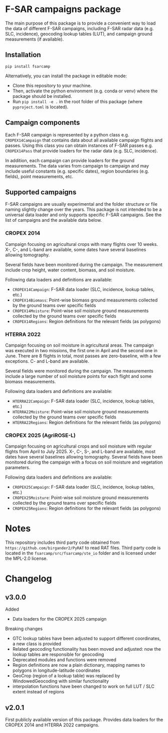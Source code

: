 # F-SAR campaigns package
The main purpose of this package is to provide a convenient way to load the data of different F-SAR campaigns, including F-SAR radar data (e.g. SLC, incidence), geocoding lookup tables (LUT), and campaign ground measurements (if available).

## Installation
`pip install fsarcamp`

Alternatively, you can install the package in editable mode:
- Clone this repository to your machine.
- Then, activate the python environment (e.g. conda or venv) where the package should be installed.
- Run `pip install -e .` in the root folder of this package (where `pyproject.toml` is located).

## Campaign components
Each F-SAR campaign is represented by a python class e.g. `CROPEX14Campaign` that contains data about all available campaign flights and passes.
Using this class you can obtain instances of F-SAR passes e.g. `CROPEX14Pass` that provide loaders for the radar data (e.g. SLC, incidence).

In addition, each campaign can provide loaders for the ground measurements.
The data varies from campaign to campaign and may include useful constants (e.g. specific dates), region boundaries (e.g. fields), point measurements, etc.

## Supported campaigns
F-SAR campaigns are usually experimental and the folder structure or file naming slightly change over the years.
This package is not intended to be a universal data loader and only supports specific F-SAR campaigns.
See the list of campaigns and the available data below.

### CROPEX 2014
Campaign focusing on agricultural crops with many flights over 10 weeks.
X-, C-, and L-band are available, some dates have several baselines allowing tomography.

Several fields have been monitored during the campaign.
The measurement include crop height, water content, biomass, and soil moisture.

Following data loaders and definitions are available:
- `CROPEX14Campaign`: F-SAR data loader (SLC, incidence, lookup tables, etc.)
- `CROPEX14Biomass`: Point-wise biomass ground measurements collected by the ground teams over specific fields
- `CROPEX14Moisture`: Point-wise soil moisture ground measurements collected by the ground teams over specific fields
- `CROPEX14Regions`: Region definitions for the relevant fields (as polygons)

### HTERRA 2022
Campaign focusing on soil moisture in agricultural areas.
The campaign was executed in two missions, the first one in April and the second one in June.
There are 8 flights in total, most passes are zero-baseline, with a few exceptions.
C- and L-band are available.

Several fields were monitored during the campaign.
The measurements include a large number of soil moisture points for each flight and some biomass measurements.

Following data loaders and definitions are available:
- `HTERRA22Campaign`: F-SAR data loader (SLC, incidence, lookup tables, etc.)
- `HTERRA22Moisture`: Point-wise soil moisture ground measurements collected by the ground teams over specific fields
- `HTERRA22Regions`: Region definitions for the relevant fields (as polygons)

### CROPEX 2025 (AgriROSE-L)
Campaign focusing on agricultural crops and soil moisture with regular flights from April to July 2025.
X-, C-, S-, and L-band are available, most dates have several baselines allowing tomography.
Several fields have been monitored during the campaign with a focus on soil moisture and vegetation parameters.

Following data loaders and definitions are available:
- `CROPEX25Campaign`: F-SAR data loader (SLC, incidence, lookup tables, etc.)
- `CROPEX25Moisture`: Point-wise soil moisture ground measurements collected by the ground teams over specific fields
- `CROPEX25Regions`: Region definitions for the relevant fields (as polygons)

# Notes
This repository includes third party code obtained from `https://github.com/birgander2/PyRAT` to read RAT files.
Third party code is located in the `fsarcamp/src/fsarcamp/ste_io` folder and is licensed under the MPL-2.0 license.

# Changelog
## v3.0.0
Added
- Data loaders for the CROPEX 2025 campaign

Breaking changes
- GTC lookup tables have been adjusted to support different coordinates, a new class is provided
- Related geocoding functionality has been moved and adjusted: now the lookup tables are responsible for geocoding
- Deprecated modules and functions were removed
- Region definitions are now a plain dictionary, mapping names to polygons in longitude-latitude coordinates
- GeoCrop (region of a lookup table) was replaced by WindowedGeocoding with similar functionality
- interpolation functions have been changed to work on full LUT / SLC extent instead of regions

## v2.0.1
First publicly available version of this package.
Provides data loaders for the CROPEX 2014 and HTERRA 2022 campaigns.
